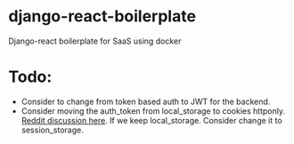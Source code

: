 # django-react-boilerplate
Django-react boilerplate for SaaS using docker

# Todo:
- Consider to change from token based auth to JWT for the backend.
- Consider moving the auth_token from local_storage to cookies httponly. [Reddit discussion here](https://www.reddit.com/r/reactjs/comments/cubfsa/local_storage_vs_cookies_authentication_tokens/). If we keep local_storage. Consider change it to session_storage.
